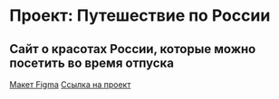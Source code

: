 # Проект: Путешествие по России
## Сайт о красотах России, которые можно посетить во время отпуска

[Макет Figma](https://www.figma.com/file/5S2WSbEFL6awjVWJ0NWL8Q/Sprint-3_-Russia-_-desktop-mobile?node-id=28503%3A0)
[Ссылка на проект](https://yunminiature.github.io/russian-travel/)
